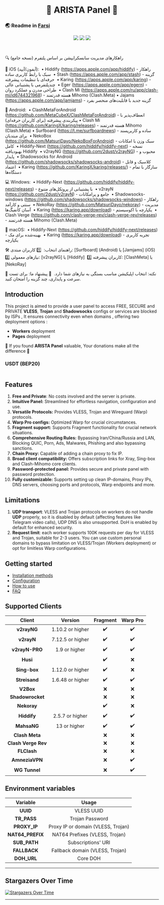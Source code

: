 <h1 align="center">🚀 ARISTA Panel 🚀</h1>

### 🌏 Readme in [Farsi](README_FA.md)

<p align="center">
  <img src="docs/assets/images/panel-overview.jpg">
  <img src="docs/assets/images/panel-overview1.jpg">
  <img src="docs/assets/images/panel-overview2.jpg">
</p>
<br>


🔍 راهکارهای مدیریت سابسکرایپشن بر اساس پلتفرم (نسخه جامع)  

🍎 iOS (آیفون/آیپد):  
• Hiddify (https://apps.apple.com/app/hiddify) - راهکار سبک با رابط کاربری ساده  
• Stash (https://apps.apple.com/app/stash) - گزینه حرفه‌ای با تنظیمات پیشرفته  
• Karing (https://apps.apple.com/app/karing) - چندپلتفرمی با پشتیبانی عالی  
• Eger (https://apps.apple.com/app/egern) - طراحی مدرن و عملکرد روان  
• Clash Mi (https://apps.apple.com/ru/app/clash-mi/id6744321968) - هسته قدرتمند Mihomo (Clash.Meta)
• Jajams (https://apps.apple.com/app/jamjams) - گزینه جدید با قابلیت‌های منحصر بفرد  

🤖 Android:  
• ClashMetaForAndroid (https://github.com/MetaCubeX/ClashMetaForAndroid) - انعطاف‌پذیر با پیکربندی پیشرفته (برای کاربران حرفه‌ای)
• Clash Mi (https://github.com/KaringX/karing/releases) - هسته قدرتمند Mihomo (Clash.Meta)
• Surfboard (https://t.me/surfboardnews) - ساده و کاربرپسند برای مبتدیان  
• NekoBox (https://github.com/MatsuriDayo/NekoBoxForAndroid) - سبک وزن با امکانات کامل  
• Hiddify-Next (https://github.com/hiddify/hiddify-next) - نسخه بهبودیافته Hiddify  
• v2rayNG (https://github.com/2dust/v2rayNG) - محبوب و پایدار  
• Shadowsocks for Android (https://github.com/shadowsocks/shadowsocks-android) - کلاسیک و قابل اعتماد  
• Karing (https://github.com/KaringX/karing/releases/) - سازگار با تمام دستگاه‌ها  

💻 Windows:  
• Hiddify-Next (https://github.com/hiddify/hiddify-next/releases) - با پشتیبانی از پروتکل‌های متنوع  
• v2rayN (https://github.com/2dust/v2rayN) - جامع و پرامکانات  
• Shadowsocks-windows (https://github.com/shadowsocks/shadowsocks-windows) - راهکار سنتی و کارآمد  
• NekoRay (https://github.com/MatsuriDayo/nekoray) - مدیریت آسان کانفیگ‌ها  
• Karing (https://karing.app/download) - یکپارچه با اکوسیستم  
• Clash Verge (https://github.com/clash-verge-rev/clash-verge-rev/releases) - هسته قدرتمند Mihomo (Clash.Meta)

🍏 macOS:  
• Hiddify-Next (https://github.com/hiddify/hiddify-next/releases) - بهینه‌شده برای مک  
• Karing (https://karing.app/download) - تجربه کاربری یکپارچه  

🛠️ راهنمای انتخاب:  
1️⃣ کاربران مبتدی: [Surfboard] (Android) یا [Jamjams] (iOS)  
2️⃣ نیازهای معمولی: [v2rayNG] یا [Hiddify]  
3️⃣ کاربران پیشرفته: [ClashMeta] یا [NekoRay]

🔹 نکته: انتخاب اپلیکیشن مناسب بستگی به نیازهای شما دارد.  
🔹 پیشنهاد ما: برای تست سرعت و پایداری، چند گزینه را امتحان کنید.



## Introduction

This project is aimed to provide a user panel to access FREE, SECURE and PRIVATE **VLESS**, **Trojan** and **Shadowsocks** configs or services are blocked by ISPs , It ensures connectivity even when domains , offering two deployment options :

- **Workers** deployment
- **Pages** deployment

🌟 If you found **ARISTA Panel** valuable, Your donations make all the difference 🌟

### USDT (BEP20)

```text

```

## Features

1. **Free and Private**: No costs involved and the server is private.
2. **Intuitive Panel:** Streamlined for effortless navigation, configuration and use.
3. **Versatile Protocols:** Provides VLESS, Trojan and Wireguard (Warp) protocols.
4. **Warp Pro configs:** Optimized Warp for crucial circumstances.
5. **Fragment support:** Supports Fragment functionality for crucial network situations.
6. **Comprehensive Routing Rules:** Bypassing Iran/China/Russia and LAN, Blocking QUIC, Porn, Ads, Malwares, Phishing and also bypassing sanctions.
7. **Chain Proxy:** Capable of adding a chain proxy to fix IP.
8. **Broad client compatibility:** Offers subscription links for Xray, Sing-box and Clash-Mihomo core clients.
9. **Password-protected panel:** Provides secure and private panel with password protection.
10. **Fully customizable:** Supports setting up clean IP-domains, Proxy IPs, DNS servers, choosing ports and protocols, Warp endpoints and more.

## Limitations

1. **UDP transport**: VLESS and Trojan protocols on workers do not handle **UDP** properly, so it is disabled by default (affecting features like Telegram video calls), UDP DNS is also unsupported. DoH is enabled by default for enhanced security.
2. **Request limit**: each worker supports 100K requests per day for VLESS and Trojan, suitable for 2-3 users. You can use custom personal domains to bypass limitation on VLESS/Trojan (Workers deployment) or opt for limitless Warp configurations.

## Getting started

- [Installation methods]()
- [Configuration]()
- [How to use]()
- [FAQ](https://arista-project.github.io/Arista-Panel/en/faq/)

## Supported Clients

|       Client        |     Version      |      Fragment      |      Warp Pro      |
| :-----------------: | :--------------: | :----------------: | :----------------: |
|     **v2rayNG**     | 1.10.2 or higher | :heavy_check_mark: | :heavy_check_mark: |
|     **v2rayN**      | 7.12.5 or higher | :heavy_check_mark: | :heavy_check_mark: |
|   **v2rayN-PRO**    |  1.9 or higher   | :heavy_check_mark: | :heavy_check_mark: |
|      **Husi**       |                  | :heavy_check_mark: |        :x:         |
|    **Sing-box**     | 1.12.0 or higher | :heavy_check_mark: |        :x:         |
|    **Streisand**    | 1.6.48 or higher | :heavy_check_mark: | :heavy_check_mark: |
|      **V2Box**      |                  |        :x:         |        :x:         |
|  **Shadowrocket**   |                  |        :x:         |        :x:         |
|     **Nekoray**     |                  | :heavy_check_mark: |        :x:         |
|     **Hiddify**     | 2.5.7 or higher  | :heavy_check_mark: | :heavy_check_mark: |
|     **MahsaNG**     |   13 or higher   | :heavy_check_mark: | :heavy_check_mark: |
|   **Clash Meta**    |                  |        :x:         |        :x:         |
| **Clash Verge Rev** |                  |        :x:         |        :x:         |
|     **FLClash**     |                  |        :x:         |        :x:         |
|   **AmneziaVPN**    |                  |        :x:         | :heavy_check_mark: |
|    **WG Tunnel**    |                  |        :x:         | :heavy_check_mark: |

## Environment variables

|     Variable     |               Usage                |
| :--------------: | :--------------------------------: |
|     **UUID**     |             VLESS UUID             |
|   **TR_PASS**    |          Trojan Password           |
|   **PROXY_IP**   | Proxy IP or domain (VLESS, Trojan) |
| **NAT64_PREFIX** |   NAT64 Prefixes (VLESS, Trojan)   |
|   **SUB_PATH**   |         Subscriptions' URI         |
|   **FALLBACK**   |  Fallback domain (VLESS, Trojan)   |
|   **DOH_URL**    |              Core DOH              |

---

## Stargazers Over Time

[![Stargazers Over Time](https://starchart.cc/bia-pain-bache/BPB-Worker-Panel.svg?variant=adaptive)](https://starchart.cc/)

---
